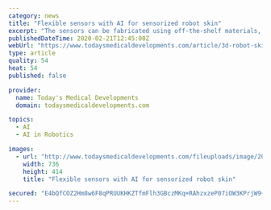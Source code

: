 ```yaml
---
category: news
title: "Flexible sensors with AI for sensorized robot skin"
excerpt: "The sensors can be fabricated using off-the-shelf materials, says Ryan Truby, a postdoc in the MIT Computer Science and Artificial Laboratory (CSAIL) who is co-first author on the paper along with CSAIL postdoc Cosimo Della Santina. “We’re sensorizing soft robots to get feedback for control from sensors, not vision systems, using a very ..."
publishedDateTime: 2020-02-21T12:45:00Z
webUrl: "https://www.todaysmedicaldevelopments.com/article/3d-robot-skin-flexible-sensors-artificial-intelligence-mit/"
type: article
quality: 54
heat: 54
published: false

provider:
  name: Today's Medical Developments
  domain: todaysmedicaldevelopments.com

topics:
  - AI
  - AI in Robotics

images:
  - url: "http://www.todaysmedicaldevelopments.com/fileuploads/image/2020/02/18/MIT-Sensorized-Skin-01-PRESS.jpg?w=736&h=414&mode=crop"
    width: 736
    height: 414
    title: "Flexible sensors with AI for sensorized robot skin"

secured: "E4bQfCOZ2Hm8w6F8qPRUUKHKZTfmFlh3GBczMKq+RAhzxzeP07iOW3KPrjW9+PylnQcxqtI9gYKaq8cyN1tm8PM0I4O6sfU+Vnzvndx/eGghjqIrWegk/m6R8MCtAmGylh1WxhvH9H1RpweBv3RLIRPhm5YAeJmT8rKFjiiUjDQ4zH6C9ZPXPrtlea3N+rkjBtJSI9fSzxXOrOhdiUP6bmIB+FgTYrUQ7CK32Q71tJ0bTuxgG8ttUBKziyI+jRcgTcyDdJE1bgxpwTXSiM2xN1vzehYFe3T6xI7KnW/zj42/iKlV9MO//j2reErqD1Q/;CjSIv0fqEmFtywmrN5a/4w=="
---
```


